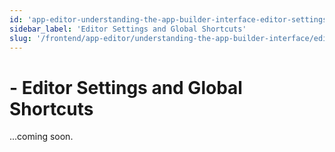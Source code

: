 ```yaml
---
id: 'app-editor-understanding-the-app-builder-interface-editor-settings-and-global-shortcuts'
sidebar_label: 'Editor Settings and Global Shortcuts'
slug: '/frontend/app-editor/understanding-the-app-builder-interface/editor-settings-and-global-shortcuts'
---
```


# - Editor Settings and Global Shortcuts

...coming soon.
